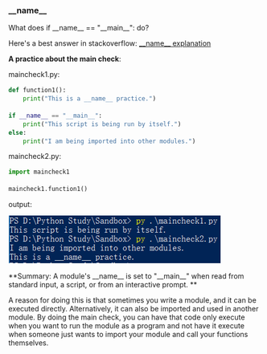 ### \_\_name\_\_

What does if \_\_name\_\_ == "\_\_main\_\_": do?

Here's a best answer in stackoverflow: [\_\_name\_\_ explanation](http://stackoverflow.com/questions/419163/what-does-if-name-main-do)

**A practice about the main check**:

maincheck1.py:
```python
def function1():
    print("This is a __name__ practice.")

if __name__ == "__main__":
    print("This script is being run by itself.")
else:
    print("I am being imported into other modules.")

```
maincheck2.py:
```python
import maincheck1

maincheck1.function1()
```
output:

![](/assets/ch1/maincheck.PNG)

**Summary: A module's \_\_name\_\_ is set to "\_\_main\_\_" when read from standard input, a script, or from an interactive prompt. **

A reason for doing this is that sometimes you write a module, and it can be executed directly. Alternatively, it can also be imported and used in another module. By doing the main check, you can have that code only execute when you want to run the module as a program and not have it execute when someone just wants to import your module and call your functions themselves.

